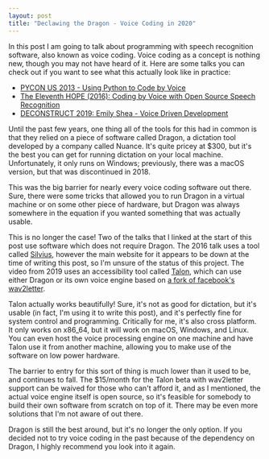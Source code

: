 ```yaml
---
layout: post
title: "Declawing the Dragon - Voice Coding in 2020"
---
```


In this post I am going to talk about programming with speech recognition software, also known as voice coding. Voice coding as a concept is nothing new, though you may not have heard of it. Here are some talks you can check out if you want to see what this actually look like in practice:
- [PYCON US 2013 - Using Python to Code by Voice](https://www.youtube.com/watch?v=OWyMA_bT7UI)
- [The Eleventh HOPE (2016): Coding by Voice with Open Source Speech Recognition](https://www.youtube.com/watch?v=YRyYIIFKsdU)
- [DECONSTRUCT 2019: Emily Shea - Voice Driven Development](https://www.deconstructconf.com/2019/emily-shea-voice-driven-development)

Until the past few years, one thing all of the tools for this had in common is that they relied on a piece of software called Dragon, a dictation tool developed by a company called Nuance. It's quite pricey at $300, but it's the best you can get for running dictation on your local machine. Unfortunately, it only runs on Windows; previously, there was a macOS version, but that was discontinued in 2018.

This was the big barrier for nearly every voice coding software out there. Sure, there were some tricks that allowed you to run Dragon in a virtual machine or on some other piece of hardware, but Dragon was always somewhere in the equation if you wanted something that was actually usable.

This is no longer the case! Two of the talks that I linked at the start of this post use software which does not require Dragon. The 2016 talk uses a tool called [Silvius](https://github.com/dwks/silvius), however the main website for it appears to be down at the time of writing this post, so I'm unsure of the status of this project. The video from 2019 uses an accessibility tool called [Talon](https://talonvoice.com/), which can use either Dragon or its own voice engine based on [a fork of facebook's wav2letter](https://github.com/talonvoice/wav2letter).

Talon actually works beautifully! Sure, it's not as good for dictation, but it's usable (in fact, I'm using it to write this post), and it's perfectly fine for system control and programming. Critically for me, it's also cross platform. It only works on x86_64, but it will work on macOS, Windows, and Linux. You can even host the voice processing engine on one machine and have Talon use it from another machine, allowing you to make use of the software on low power hardware.

The barrier to entry for this sort of thing is much lower than it used to be, and continues to fall. The $15/month for the Talon beta with wav2letter support can be waived for those who can't afford it, and as I mentioned, the actual voice engine itself is open source, so it's feasible for somebody to build their own software from scratch on top of it. There may be even more solutions that I'm not aware of out there.

Dragon is still the best around, but it's no longer the only option. If you decided not to try voice coding in the past because of the dependency on Dragon, I highly recommend you look into it again.